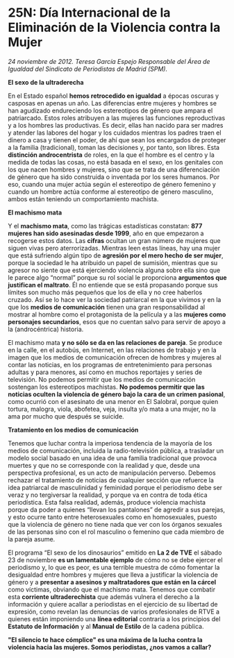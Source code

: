 # 25N: Día Internacional de la Eliminación de la Violencia contra la Mujer

*24 noviembre de 2012. Teresa García Espejo Responsable del Área de Igualdad del Sindicato de Periodistas de Madrid (SPM).*

**El sexo de la ultraderecha**

En el Estado español **hemos retrocedido en igualdad** a épocas oscuras y casposas en apenas un año. Las diferencias entre mujeres y hombres se han agudizado endureciendo los estereotipos de género que ampara el patriarcado. Estos roles atribuyen a las mujeres las funciones reproductivas y a los hombres las productivas. Es decir, ellas han nacido para ser madres y atender las labores del hogar y los cuidados mientras los padres traen el dinero a casa y tienen el poder, de ahí que sean los encargados de proteger a la familia (tradicional), toman las decisiones y, por tanto, son libres. Esta **distinción androcentrista** de roles, en la que el hombre es el centro y la medida de todas las cosas, no está basada en el sexo, en los genitales con los que nacen hombres y mujeres, sino que se trata de una diferenciación de género que ha sido construida o inventada por los seres humanos. Por eso, cuando una mujer actúa según el estereotipo de género femenino y cuando un hombre actúa conforme al estereotipo de género masculino, ambos están teniendo un comportamiento machista.

**El machismo mata**

Y el **machismo mata**, como las trágicas estadísticas constatan: **877 mujeres han sido asesinadas desde 1999**, año en que empezaron a recogerse estos datos. Las **cifras** ocultan un gran número de mujeres que siguen vivas pero aterrorizadas. Mientras leen estas líneas, hay una mujer que está sufriendo algún tipo de **agresión por el mero hecho de ser mujer**, porque la sociedad le ha atribuido un papel de sumisión, mientras que su agresor no siente que está ejerciendo violencia alguna sobre ella sino que le parece algo “normal” porque su rol social le proporciona **argumentos que justifican el maltrato**. Él no entiende que se está propasando porque sus límites son mucho más pequeños que los de ella y no cree haberlos cruzado. Así se lo hace ver la sociedad patriarcal en la que vivimos y en la que los **medios de comunicación** tienen una gran responsabilidad al mostrar al hombre como el protagonista de la película y a las **mujeres como personajes secundarios**, esos que no cuentan salvo para servir de apoyo a la (androcéntrica) historia.

El machismo mata **y no sólo se da en las relaciones de pareja**. Se produce en la calle, en el autobús, en Internet, en las relaciones de trabajo y en la imagen que los medios de comunicación ofrecen de hombres y mujeres al contar las noticias, en los programas de entretenimiento para personas adultas y para menores, así como en muchos reportajes y series de televisión. No podemos permitir que los medios de comunicación sostengan los estereotipos machistas. **No podemos permitir que las noticias oculten la violencia de género bajo la cara de un crimen pasional**, como ocurrió con el asesinato de una menor en El Salobral, porque quien tortura, malogra, viola, abofetea, veja, insulta y/o mata a una mujer, no la ama por mucho que después se suicide.

**Tratamiento en los medios de comunicación**

Tenemos que luchar contra la imperiosa tendencia de la mayoría de los medios de comunicación, incluida la radio-televisión pública, a trasladar un modelo social basado en una idea de una familia tradicional que provoca muertes y que no se corresponde con la realidad y que, desde una perspectiva profesional, es un acto de manipulación perverso. Debemos rechazar el tratamiento de noticias de cualquier sección que refuerce la idea patriarcal de masculinidad y feminidad porque el periodismo debe ser veraz y no tergiversar la realidad, y porque va en contra de toda ética periodística. Esta falsa realidad, además, produce violencia machista porque da poder a quienes “llevan los pantalones” de agredir a sus parejas, y esto ocurre tanto entre heterosexuales como en homosexuales, puesto que la violencia de género no tiene nada que ver con los órganos sexuales de las personas sino con el rol masculino o femenino que cada miembro de la pareja asume.

El programa “El sexo de los dinosaurios” emitido en **La 2 de TVE** el sábado 23 de noviembre **es un lamentable ejemplo** de cómo no se debe ejercer el periodismo y, lo que es peor, es una terrible muestra de cómo fomentar la desigualdad entre hombres y mujeres que lleva a justificar la violencia de género y a **presentar a asesinos y maltratadores que están en la cárcel** como víctimas, obviando que el machismo mata. Tenemos que combatir esta **corriente ultraderechista** que además vulnera el derecho a la información y quiere acallar a periodistas en el ejercicio de su libertad de expresión, como revelan las denuncias de varios profesionales de RTVE a quienes están imponiendo una **línea editorial** contraria a los principios del **Estatuto de Información** y al **Manual de Estilo** de la cadena pública.

**"El silencio te hace cómplice" es una máxima de la lucha contra la violencia hacia las mujeres. Somos periodistas, ¿nos vamos a callar?**

